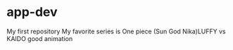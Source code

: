 # app-dev
My first repository
My favorite series is One piece (Sun God Nika)LUFFY vs KAIDO good animation 
